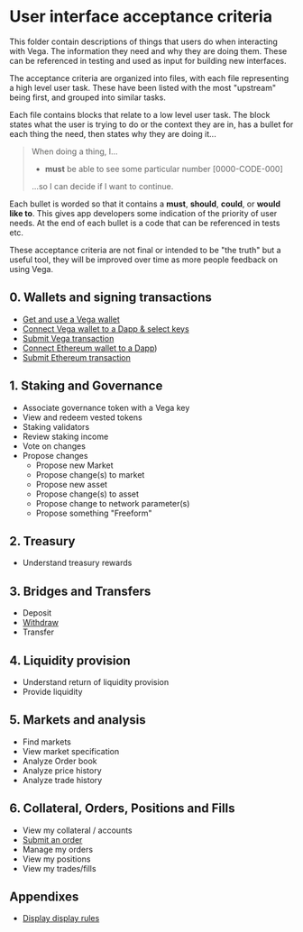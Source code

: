 # User interface acceptance criteria
This folder contain descriptions of things that users do when interacting with Vega. The information they need and why they are doing them. These can be referenced in testing and used as input for building new interfaces.

The acceptance criteria are organized into files, with each file representing a high level user task. These have been listed with the most "upstream" being first, and grouped into similar tasks.

Each file contains blocks that relate to a low level user task. The block states what the user is trying to do or the context they are in, has a bullet for each thing the need, then states why they are doing it...

> When doing a thing, I...
> 
>  - **must** be able to see some particular number [0000-CODE-000]
> 
> ...so I can decide if I want to continue.

Each bullet is worded so that it contains a **must**, **should**, **could**, or **would like to**. This gives app developers some indication of the priority of user needs. At the end of each bullet is a code that can be referenced in tests etc.

These acceptance criteria are not final or intended to be "the truth" but a useful tool, they will be improved over time as more people feedback on using Vega.

## 0. Wallets and signing transactions
- [Get and use a Vega wallet](0001-WALL-wallet.md)
- [Connect Vega wallet to a Dapp & select keys](0002-WCON-connect_vega_wallet.md)
- [Submit Vega transaction](0003-WTXN-submit_vega_transaction.md) 
- [Connect Ethereum wallet to a Dapp](0004-EWAL-connect_ethereum_wallet.md))
- [Submit Ethereum transaction](0005-ETXN-submit_ethereum_transaction.md)

## 1. Staking and Governance
- Associate governance token with a Vega key
- View and redeem vested tokens
- Staking validators
- Review staking income
- Vote on changes
- Propose changes
  - Propose new Market
  - Propose change(s) to market
  - Propose new asset
  - Propose change(s) to asset
  - Propose change to network parameter(s)
  - Propose something "Freeform"

## 2. Treasury 
- Understand treasury rewards

## 3. Bridges and Transfers
- Deposit
- [Withdraw](3001-WITH-withdraw.md)
- Transfer

## 4. Liquidity provision
- Understand return of liquidity provision
- Provide liquidity

## 5. Markets and analysis
- Find markets 
- View market specification
- Analyze Order book
- Analyze price history
- Analyze trade history

## 6. Collateral, Orders, Positions and Fills 
- View my collateral / accounts
- [Submit an order](6001-SORD-submit_orders.md) 
- Manage my orders
- View my positions
- View my trades/fills

## Appendixes 

- [Display display rules](7001-DATA-data_display.md)

